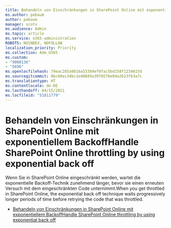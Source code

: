 ```yaml
---
title: Behandeln von Einschränkungen in SharePoint Online mit exponentiellem Backoff
ms.author: pebaum
author: pebaum
manager: scotv
ms.audience: Admin
ms.topic: article
ms.service: o365-administration
ROBOTS: NOINDEX, NOFOLLOW
localization_priority: Priority
ms.collection: Adm_O365
ms.custom:
- "9000136"
- "5696"
ms.openlocfilehash: 79eac285a9816a53369ef0fac5bd158f1234615d
ms.sourcegitcommit: 8bc60ec34bc1e40685e3976576e04a2623f63a7c
ms.translationtype: HT
ms.contentlocale: de-DE
ms.lasthandoff: 04/15/2021
ms.locfileid: "51811779"
---
```

# <a name="handle-sharepoint-online-throttling-by-using-exponential-back-off"></a><span data-ttu-id="bf211-102">Behandeln von Einschränkungen in SharePoint Online mit exponentiellem Backoff</span><span class="sxs-lookup"><span data-stu-id="bf211-102">Handle SharePoint Online throttling by using exponential back off</span></span>

<span data-ttu-id="bf211-103">Wenn Sie in SharePoint Online eingeschränkt werden, wartet die exponentielle Backoff-Technik zunehmend länger, bevor sie einen erneuten Versuch mit dem eingeschränkten Code unternimmt.</span><span class="sxs-lookup"><span data-stu-id="bf211-103">When you get throttled in SharePoint Online, the exponential back off technique waits progressively longer periods of time before retrying the code that was throttled.</span></span>

- [<span data-ttu-id="bf211-104">Behandeln von Einschränkungen in SharePoint Online mit exponentiellem Backoff</span><span class="sxs-lookup"><span data-stu-id="bf211-104">Handle SharePoint Online throttling by using exponential back off</span></span>](https://docs.microsoft.com/sharepoint/dev/solution-guidance/handle-sharepoint-online-throttling-by-using-exponential-back-off)
